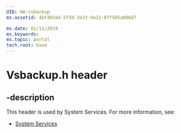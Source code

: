 ```yaml
---
UID: NA:vsbackup
ms.assetid: 4bf4b5d4-5f59-3e33-9a22-07f505a006d7

ms.date: 01/11/2019
ms.keywords: 
ms.topic: portal
tech.root: base
---
```


# Vsbackup.h header


## -description


This header is used by System Services. For more information, see:

- [System Services](../_base/index.md)

